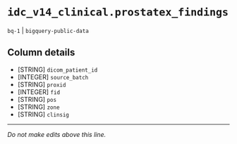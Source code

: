 # `idc_v14_clinical.prostatex_findings`
`bq-1` | `bigquery-public-data`

## Column details
* [STRING]    `dicom_patient_id`
* [INTEGER]   `source_batch`
* [STRING]    `proxid`
* [INTEGER]   `fid`
* [STRING]    `pos`
* [STRING]    `zone`
* [STRING]    `clinsig`

-------------------------------------------------------------------------------
*Do not make edits above this line.*
